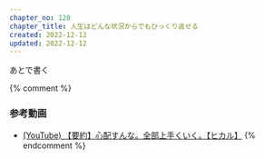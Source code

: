 ```yaml
---
chapter_no: 120
chapter_title: 人生はどんな状況からでもひっくり返せる
created: 2022-12-12
updated: 2022-12-12
---
```

あとで書く

{% comment %}
### 参考動画
- [(YouTube) 【要約】心配すんな。全部上手くいく。【ヒカル】](https://www.youtube.com/watch?v=khsPp0SJgdw)
{% endcomment %}
